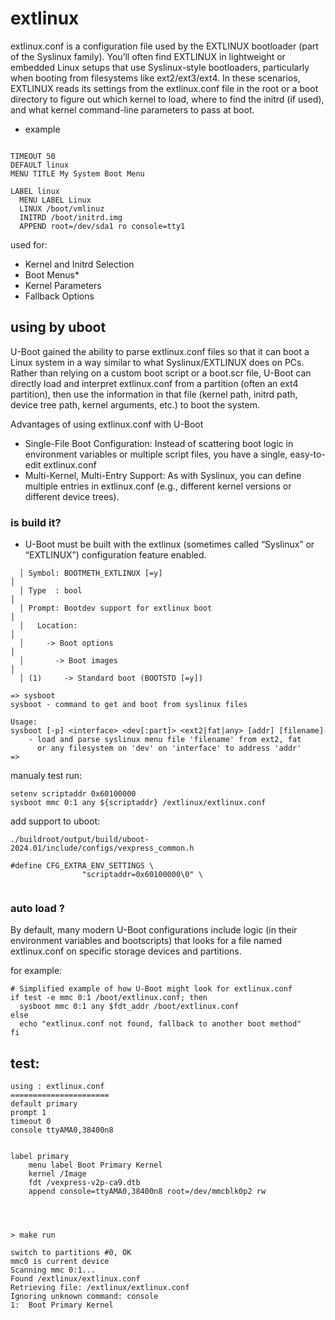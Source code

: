 # extlinux

extlinux.conf is a configuration file used by the EXTLINUX bootloader (part of the Syslinux family). You’ll often find EXTLINUX in lightweight or embedded Linux setups that use Syslinux-style bootloaders, particularly when booting from filesystems like ext2/ext3/ext4. In these scenarios, EXTLINUX reads its settings from the extlinux.conf file in the root or a boot directory to figure out which kernel to load, where to find the initrd (if used), and what kernel command-line parameters to pass at boot.

* example

```

TIMEOUT 50
DEFAULT linux
MENU TITLE My System Boot Menu

LABEL linux
  MENU LABEL Linux
  LINUX /boot/vmlinuz
  INITRD /boot/initrd.img
  APPEND root=/dev/sda1 ro console=tty1

```

used for:
* Kernel and Initrd Selection
* Boot Menus* 
* Kernel Parameters
* Fallback Options


## using by uboot

U-Boot gained the ability to parse extlinux.conf files so that it can boot a Linux system in a way similar to what Syslinux/EXTLINUX does on PCs. Rather than relying on a custom boot script or a boot.scr file, U-Boot can directly load and interpret extlinux.conf from a partition (often an ext4 partition), then use the information in that file (kernel path, initrd path, device tree path, kernel arguments, etc.) to boot the system.

Advantages of using extlinux.conf with U-Boot

* Single-File Boot Configuration: Instead of scattering boot logic in environment variables or multiple script files, you have a single, easy-to-edit extlinux.conf
* Multi-Kernel, Multi-Entry Support: As with Syslinux, you can define multiple entries in extlinux.conf (e.g., different kernel versions or different device trees).

###  is build it?

* U-Boot must be built with the extlinux (sometimes called “Syslinux” or “EXTLINUX”) configuration feature enabled.

```
  │ Symbol: BOOTMETH_EXTLINUX [=y]                                                                   │  
  │ Type  : bool                                                                                     │  
  │ Prompt: Bootdev support for extlinux boot                                                        │  
  │   Location:                                                                                      │  
  │     -> Boot options                                                                              │  
  │       -> Boot images                                                                             │  
  │ (1)     -> Standard boot (BOOTSTD [=y])   
```


```
=> sysboot
sysboot - command to get and boot from syslinux files

Usage:
sysboot [-p] <interface> <dev[:part]> <ext2|fat|any> [addr] [filename]
    - load and parse syslinux menu file 'filename' from ext2, fat
      or any filesystem on 'dev' on 'interface' to address 'addr'
=> 

```

manualy test run:
```
setenv scriptaddr 0x60100000
sysboot mmc 0:1 any ${scriptaddr} /extlinux/extlinux.conf

```

add support to uboot:

```
./buildroot/output/build/uboot-2024.01/include/configs/vexpress_common.h

#define CFG_EXTRA_ENV_SETTINGS \
                "scriptaddr=0x60100000\0" \


```

### auto load ?

By default, many modern U-Boot configurations include logic (in their environment variables and bootscripts) that looks for a file named extlinux.conf on specific storage devices and partitions.

for example:

```
# Simplified example of how U-Boot might look for extlinux.conf
if test -e mmc 0:1 /boot/extlinux.conf; then
  sysboot mmc 0:1 any $fdt_addr /boot/extlinux.conf
else
  echo "extlinux.conf not found, fallback to another boot method"
fi
```

## test:

```
using : extlinux.conf 
======================
default primary
prompt 1
timeout 0
console ttyAMA0,38400n8


label primary
    menu label Boot Primary Kernel
    kernel /Image
    fdt /vexpress-v2p-ca9.dtb
    append console=ttyAMA0,38400n8 root=/dev/mmcblk0p2 rw




> make run 

switch to partitions #0, OK
mmc0 is current device
Scanning mmc 0:1...
Found /extlinux/extlinux.conf
Retrieving file: /extlinux/extlinux.conf
Ignoring unknown command: console
1:	Boot Primary Kernel



```